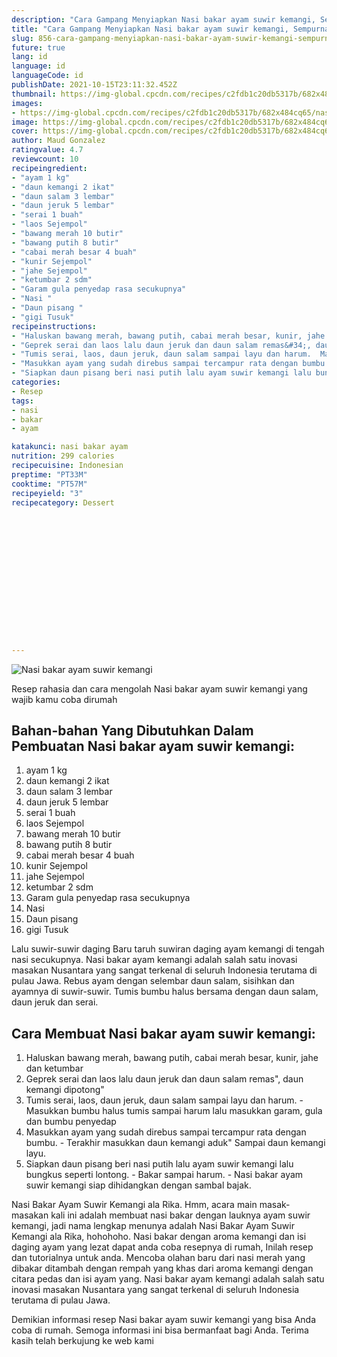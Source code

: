 ```yaml
---
description: "Cara Gampang Menyiapkan Nasi bakar ayam suwir kemangi, Sempurna"
title: "Cara Gampang Menyiapkan Nasi bakar ayam suwir kemangi, Sempurna"
slug: 856-cara-gampang-menyiapkan-nasi-bakar-ayam-suwir-kemangi-sempurna
future: true
lang: id
language: id
languageCode: id
publishDate: 2021-10-15T23:11:32.452Z 
thumbnail: https://img-global.cpcdn.com/recipes/c2fdb1c20db5317b/682x484cq65/nasi-bakar-ayam-suwir-kemangi-foto-resep-utama.webp
images:
- https://img-global.cpcdn.com/recipes/c2fdb1c20db5317b/682x484cq65/nasi-bakar-ayam-suwir-kemangi-foto-resep-utama.webp
image: https://img-global.cpcdn.com/recipes/c2fdb1c20db5317b/682x484cq65/nasi-bakar-ayam-suwir-kemangi-foto-resep-utama.webp
cover: https://img-global.cpcdn.com/recipes/c2fdb1c20db5317b/682x484cq65/nasi-bakar-ayam-suwir-kemangi-foto-resep-utama.webp
author: Maud Gonzalez
ratingvalue: 4.7
reviewcount: 10
recipeingredient:
- "ayam 1 kg"
- "daun kemangi 2 ikat"
- "daun salam 3 lembar"
- "daun jeruk 5 lembar"
- "serai 1 buah"
- "laos Sejempol"
- "bawang merah 10 butir"
- "bawang putih 8 butir"
- "cabai merah besar 4 buah"
- "kunir Sejempol"
- "jahe Sejempol"
- "ketumbar 2 sdm"
- "Garam gula penyedap rasa secukupnya"
- "Nasi "
- "Daun pisang "
- "gigi Tusuk"
recipeinstructions:
- "Haluskan bawang merah, bawang putih, cabai merah besar, kunir, jahe dan ketumbar"
- "Geprek serai dan laos lalu daun jeruk dan daun salam remas&#34;, daun kemangi dipotong&#34;"
- "Tumis serai, laos, daun jeruk, daun salam sampai layu dan harum.  Masukkan bumbu halus tumis sampai harum lalu masukkan garam, gula dan bumbu penyedap"
- "Masukkan ayam yang sudah direbus sampai tercampur rata dengan bumbu.  Terakhir masukkan daun kemangi aduk&#34; Sampai daun kemangi layu."
- "Siapkan daun pisang beri nasi putih lalu ayam suwir kemangi lalu bungkus seperti lontong.  Bakar sampai harum.  Nasi bakar ayam suwir kemangi siap dihidangkan dengan sambal bajak."
categories:
- Resep
tags:
- nasi
- bakar
- ayam

katakunci: nasi bakar ayam 
nutrition: 299 calories
recipecuisine: Indonesian
preptime: "PT33M"
cooktime: "PT57M"
recipeyield: "3"
recipecategory: Dessert


     
    
    
    
    
    
    
    
    
    
    
      
    
---
```



![Nasi bakar ayam suwir kemangi](https://img-global.cpcdn.com/recipes/c2fdb1c20db5317b/682x484cq65/nasi-bakar-ayam-suwir-kemangi-foto-resep-utama.webp)

Resep rahasia dan cara mengolah  Nasi bakar ayam suwir kemangi yang wajib kamu coba dirumah

<!--inarticleads1-->

## Bahan-bahan Yang Dibutuhkan Dalam Pembuatan Nasi bakar ayam suwir kemangi:

1. ayam 1 kg
1. daun kemangi 2 ikat
1. daun salam 3 lembar
1. daun jeruk 5 lembar
1. serai 1 buah
1. laos Sejempol
1. bawang merah 10 butir
1. bawang putih 8 butir
1. cabai merah besar 4 buah
1. kunir Sejempol
1. jahe Sejempol
1. ketumbar 2 sdm
1. Garam gula penyedap rasa secukupnya
1. Nasi 
1. Daun pisang 
1. gigi Tusuk

Lalu suwir-suwir daging Baru taruh suwiran daging ayam kemangi di tengah nasi secukupnya. Nasi bakar ayam kemangi adalah salah satu inovasi masakan Nusantara yang sangat terkenal di seluruh Indonesia terutama di pulau Jawa. Rebus ayam dengan selembar daun salam, sisihkan dan ayamnya di suwir-suwir. Tumis bumbu halus bersama dengan daun salam, daun jeruk dan serai. 

<!--inarticleads2-->

## Cara Membuat Nasi bakar ayam suwir kemangi:

1. Haluskan bawang merah, bawang putih, cabai merah besar, kunir, jahe dan ketumbar
1. Geprek serai dan laos lalu daun jeruk dan daun salam remas&#34;, daun kemangi dipotong&#34;
1. Tumis serai, laos, daun jeruk, daun salam sampai layu dan harum.  - Masukkan bumbu halus tumis sampai harum lalu masukkan garam, gula dan bumbu penyedap
1. Masukkan ayam yang sudah direbus sampai tercampur rata dengan bumbu.  - Terakhir masukkan daun kemangi aduk&#34; Sampai daun kemangi layu.
1. Siapkan daun pisang beri nasi putih lalu ayam suwir kemangi lalu bungkus seperti lontong.  - Bakar sampai harum.  - Nasi bakar ayam suwir kemangi siap dihidangkan dengan sambal bajak.


Nasi Bakar Ayam Suwir Kemangi ala Rika. Hmm, acara main masak-masakan kali ini adalah membuat nasi bakar dengan lauknya ayam suwir kemangi, jadi nama lengkap menunya adalah Nasi Bakar Ayam Suwir Kemangi ala Rika, hohohoho. Nasi bakar dengan aroma kemangi dan isi daging ayam yang lezat dapat anda coba resepnya di rumah, Inilah resep dan tutorialnya untuk anda. Mencoba olahan baru dari nasi merah yang dibakar ditambah dengan rempah yang khas dari aroma kemangi dengan citara pedas dan isi ayam yang. Nasi bakar ayam kemangi adalah salah satu inovasi masakan Nusantara yang sangat terkenal di seluruh Indonesia terutama di pulau Jawa. 

Demikian informasi  resep Nasi bakar ayam suwir kemangi   yang bisa Anda coba di rumah. Semoga informasi ini bisa bermanfaat bagi Anda. Terima kasih telah berkujung ke web kami
